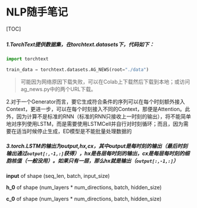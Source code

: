 # NLP随手笔记

[TOC]

### 

##### 1.TorchText提供数据集，在torchtext.datasets下，代码如下：

```python
import torchtext

train_data = torchtext.datasets.AG_NEWS(root="./data")
```

> 可能因为网络原因下载失败，可以在Colab上下载然后下载到本地；或访问ag_news.py中的两个URL下载。



2.对于一个Generator而言，要它生成符合条件的序列可以在每个时刻额外接入Context，更进一步，可以在每个时刻接入不同的Context，那便是Attention。此外，因为计算不是标准的RNN（标准的RNN只接收上一时刻的输出），将不能简单地对序列使用LSTM，而是需要使用LSTMCell并自行对时刻循环；而且，因为需要在适当时候停止生成，ED模型是不能批量处理数据的

##### 3.torch.LSTM的输出为output,hx,cx，其中output是每时刻的输出（最后时刻输出通过`output[:,-1,:]`获得），hx是各层每时刻的输出，cx是每层每时刻的细胞核值（一般没用）。如果只有一层，那么hx就是输出（`output[:,-1,:]`）

**input** of shape (seq_len, batch, input_size)

**h_0** of shape (num_layers * num_directions, batch, hidden_size)

**c_0** of shape (num_layers * num_directions, batch, hidden_size)
